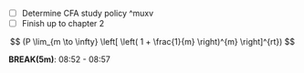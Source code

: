 - [ ] Determine CFA study policy ^muxv
- [ ] Finish up to chapter 2

$$
(P \lim_{m \to \infty} \left[ \left( 1 + \frac{1}{m} \right)^{m} \right]^{rt})
$$


**BREAK(5m)**: 08:52 - 08:57